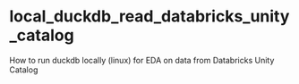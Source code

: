 # local_duckdb_read_databricks_unity_catalog
How to run duckdb locally (linux) for EDA on data from Databricks Unity Catalog
